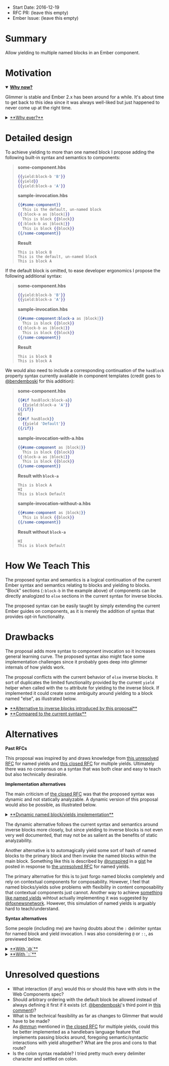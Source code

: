 - Start Date: 2016-12-19
- RFC PR: (leave this empty)
- Ember Issue: (leave this empty)

# Summary

Allow yielding to multiple named blocks in an Ember component.

# Motivation

<details open=true>
 <summary>
  <strong><a rel="noopener" href="#thisIdDoesNotExist">Why now?</a></strong>
 </summary>
 <p></p>
 <p>
  Glimmer is stable and Ember 2.x has been around for a while. It's about time to get back to this idea since it was always well-liked but just happened to never come up at the right time.
 </p>
</details>

<details>
 <summary>
  <a href="#thisIdDoesNotExist">**Why ever?**</a>
 </summary>
 <p></p>
 <p>
   Components in Ember are meant to abstract away meaningfully atomic chunks of UI behavior, e.g. a drop down menu element (cf. [ember-power-select](https://github.com/cibernox/ember-power-select)). Currently, the interface to the component abstraction consists of:
 </p>
 
 <ul>
  <li>any number of attributes (and optionally many positional params)</li>
  <li>a single passed block (and optionally a single passed inverse block)</li>
 </ul>
 
 <p>
   You will note that you can pass many attributes or params through a component's interface, but only a single block. I think this has led to a trend in how we design high-level, complex components which have to be flexible to fit many use cases. We've started building components that are more configurable than they are composable.
 </p>
 <p>
   The goal of both configurability and composability is to provide flexibility in how you go from input to output over a collection of interfaces in a system. Gaining this desired flexibility via configurability tends to lead to fewer interfaces but more parameters to those interfaces. Composability usually means many, more atomic interfaces that fit together with less parameters. Take the example of JS functions: you can perform complex logic on input by calling a single functions that takes in the input plus a giant config object telling you how to handle the input, or you can break the logic into multiple functions that call each other. Logic written in a single function with many configuration parameters will always be less flexible, maintainable, and reusable than logic contained in many atomic functions.
  </p>
  <p>
   In Ember components, we achieve composability by passing blocks that call other components. Configurability, on the other hand, is achieved by passing attributes and positional parameters. Flexibility, in high-level Ember UI components, is determined by the variability of rendered content that can be achieved by a single component. Limiting block passing to a single, un-named block means we can only *wrap* the passed block in content, rather than arbitrarily compose content with multiple passed blocks of content. This leads to things like conditionally rendering some content based on passed attributes/parameters or conditionally yielding different block parameters. Yielding to multiple named blocks would make the use of a lot of the configuration that's currently happening unnecessary and, in turn, encourage composition of components instead.
  </p>
</details>

# Detailed design

To achieve yielding to more than one named block I propose adding the following built-in syntax and semantics to components:

> **some-component.hbs**
> ```hbs
> {{yield:block-b 'B'}}
> {{yield}}
> {{yield:block-a 'A'}}
> ```
>
> **sample-invocation.hbs**
> ```hbs
> {{#some-component}}
>   This is the default, un-named block
> {{:block-a as |block|}}
>   This is block {{block}}
> {{:block-b as |block|}}
>   This is block {{block}}
> {{/some-component}}
> ```
>
> **Result**
> ```
> This is block B
> This is the default, un-named block
> This is block A
> ```

If the default block is omitted, to ease developer ergonomics I propose the following
additional syntax:

> **some-component.hbs**
> ```hbs
> {{yield:block-b 'B'}}
> {{yield:block-a 'A'}}
> ```
>
> **sample-invocation.hbs**
> ```hbs
> {{#some-component:block-a as |block|}}
>   This is block {{block}}
> {{:block-b as |block|}}
>   This is block {{block}}
> {{/some-component}}
> ```
>
> **Result**
> ```
> This is block B
> This is block A
> ```

We would also need to include a corresponding continuation of the `hasBlock` property syntax currently available in component templates (credit goes to [@bendemboski](https://github.com/bendemboski) for this addition):

> **some-component.hbs**
> ```hbs
> {{#if hasBlock:block-a}}
>   {{yield:block-a 'A'}}
> {{/if}}
> HI
> {{#if hasBlock}}
>   {{yield 'Default'}}
> {{/if}}
> ```
>
> **sample-invocation-with-a.hbs**
> ```hbs
> {{#some-component as |block|}}
>   This is block {{block}}
> {{:block-a as |block|}}
>   This is block {{block}}
> {{/some-component}}
> ```
>
> **Result with `block-a`**
> ```
> This is block A
> HI
> This is block Default
> ```
>
> **sample-invocation-without-a.hbs**
> ```hbs
> {{#some-component as |block|}}
>   This is block {{block}}
> {{/some-component}}
> ```
>
> **Result without `block-a`**
> ```
> HI
> This is block Default
> ```

# How We Teach This

The proposed syntax and semantics is a logical continuation of the current Ember syntax and semantics relating to blocks and yielding to blocks. "Block" sections (`:block-b` in the example above) of components can be directly analogized to `else` sections in the current syntax for inverse blocks.

The proposed syntax can be easily taught by simply extending the current Ember guides on components, as it is merely the addition of syntax that provides opt-in functionality.

# Drawbacks

The proposal adds more syntax to component invocation so it increases general learning curve. The proposed syntax also might face some implementation challenges since it probably goes deep into glimmer internals of how yields work.

The proposal conflicts with the current behavior of `else` inverse blocks. It sort of duplicates the limited functionality provided by the current `yield` helper when called with the `to` attribute for yielding to the inverse block. If implemented it could create some ambiguity around yielding to a block named "else", as illustrated below.

<details>
 <summary>
  <a href="#thisIdDoesNotExist">**Alternative to inverse blocks introduced by this proposal**</a>
 </summary>
 <p>
  > **some-component.hbs**
  > ```hbs
  > {{yield "default"}}
  > {{yield:else "inverse"}}
  > ```
  >
  > **sample-invocation.hbs**
  > ```hbs
  > {{#some-component as |block|}}
  >   This is block {{block}}
  > {{:else as |block|}}
  >   This is block {{block}}
  > {{/some-component}}
  > ```
 </p>
</details>

<details>
 <summary>
  <a href="#thisIdDoesNotExist">**Compared to the current syntax**</a>
 </summary>
 <p>
  > **some-component.hbs**
  > ```hbs
  > {{yield "default"}}
  > {{yield to="inverse" "inverse"}}
  > ```
  >
  > **sample-invocation.hbs**
  > ```hbs
  > {{#some-component as |block|}}
  >   This is block {{block}}
  > {{else as |block|}}
  >   This is block {{block}}
  > {{/some-component}}
  > ```
 </p>
</details>

# Alternatives

**Past RFCs**

This proposal was inspired by and draws knowledge from [this unresolved RFC](https://github.com/emberjs/rfcs/pull/72) for named yields and [this closed RFC](https://github.com/emberjs/rfcs/pull/43) for multiple yields. Ultimately there was no consensus on a syntax that was both clear and easy to teach but also technically desirable.

**Implementation alternatives**

The main criticism of [the closed RFC](https://github.com/emberjs/rfcs/pull/43) was that the proposed syntax was dynamic and not statically analyzable. A dynamic version of this proposal would also be possible, as illustrated below.

<details>
 <summary>
  <a href="#thisIdDoesNotExist">**Dynamic named block/yields implementation**</a>
 </summary>
 <p>
  > **some-component.hbs**
  > ```hbs
  > {{yield to="block-b" 'B'}}
  > {{yield to="block-a" 'A'}}
  > ```
  >
  > **sample-invocation.hbs**
  > ```hbs
  > {{#some-component:block 'block-a' as |block|}}
  >   This is block {{block}}
  > {{block 'block-b' as |block|}}
  >   This is block {{block}}
  > {{/some-component}}
  > ```
  >
  > **Result**
  > ```
  > This is block B
  > This is block A
  > ```
 </p>
</details>

The dynamic alternative follows the current syntax and semantics around inverse blocks more closely, but since yielding to inverse blocks is not even very well documented, that may not be as salient as the benefits of static analyzability.

Another alternative is to automagically yield some sort of hash of named blocks to the primary block and then invoke the named blocks within the main block. Something like this is described by [@runspired](https://github.com/runspired) in a [gist](https://gist.github.com/runspired/71bc9ee3a6dd0386fb23) he posted in response to [the unresolved RFC](https://github.com/emberjs/rfcs/pull/72) for named yields.

The primary alternative for this is to just forgo named blocks completely and rely on contextual components for composability. However, I feel that named blocks/yields solve problems with flexibility in content composability that contextual components just cannot. Another way to achieve [something like named yields](https://github.com/emberjs/rfcs/pull/72#issuecomment-219174876) wihtout actually implementing it was suggested by [@foxnewsnetwork](https://github.com/foxnewsnetwork). However, this simulation of named yields is arguably hard to teach/understand.

**Syntax alternatives**

Some people (including me) are having doubts about the `:` delimiter syntax for named block and yield invocation. I was also considering `@` or `::`, as previewed below.

<details>
 <summary>
  <a href="#thisIdDoesNotExist">**With `@`**</a>
 </summary>
 <p>
  > **some-component-at.hbs**
  > ```hbs
  > {{yield@block-b 'B'}}
  > {{yield@block-a 'A'}}
  > ```
  >12
  > **sample-invocation-at-syntax.hbs**
  > ```hbs
  > {{#some-component-at@block-a as |block|}}
  >   This is block {{block}}
  > {{@block-b as |block|}}
  >   This is block {{block}}
  > {{/some-component-at}}
  > ```
 </p>
</details>

<details>
 <summary>
  <a href="#thisIdDoesNotExist">**With `::`**</a>
 </summary>
 <p>
  > **some-component-double.hbs**
  > ```hbs
  > {{yield::block-b 'B'}}
  > {{yield::block-a 'A'}}
  > ```
  >
  > **sample-invocation-double-syntax.hbs**
  > ```hbs
  > {{#some-component-double::block-a as |block|}}
  >   This is block {{block}}
  > {{::block-b as |block|}}
  >   This is block {{block}}
  > {{/some-component-double}}
  > ```
 </p>
</details>

# Unresolved questions

* What interaction (if any) would this or should this have with slots in the Web Components spec?
* Should arbitrary ordering with the default block be allowed instead of always defining it first if it exists (cf. [@bendemboski](https://github.com/bendemboski)'s third point in [this comment](https://github.com/emberjs/rfcs/pull/193#issuecomment-268046073))?
* What is the technical feasibility as far as changes to Glimmer that would have to be made?
* As [@mmun](https://github.com/mmun) mentioned in [the closed RFC](https://github.com/emberjs/rfcs/pull/43) for multiple yields, could this be better implemented as a handlebars language feature that implements passing blocks around, foregoing semantic/syntactic interactions with yield altogether? What are the pros and cons to that route?
* Is the colon syntax readable? I tried pretty much every delimiter character and settled on colon.
